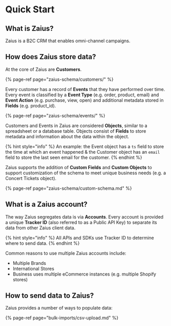 # Quick Start

## What is Zaius?

Zaius is a B2C CRM that enables omni-channel campaigns.

## How does Zaius store data?

At the core of Zaius are **Customers**. 

{% page-ref page="zaius-schema/customers/" %}

Every customer has a record of **Events** that they have performed over time. Every event is classified by a **Event Type** \(e.g. order, product, email\) and **Event Action** \(e.g. purchase, view, open\) and additional metadata stored in **Fields** \(e.g. product\_id\). 

{% page-ref page="zaius-schema/events/" %}

Customers and Events in Zaius are considered **Objects**, similar to a spreadsheet or a database table. Objects consist of **Fields** to store metadata and information about the data within the object. 

{% hint style="info" %}
An example: the Event object has a `ts` field to store the time at which an event happened & the Customer object has an `email` field to store the last seen email for the customer.
{% endhint %}

Zaius supports the addition of **Custom Fields** and **Custom Objects** to support customization of the schema to meet unique business needs \(e.g. a Concert Tickets object\).

{% page-ref page="zaius-schema/custom-schema.md" %}

## What is a Zaius account?

The way Zaius segregates data is via **Accounts**. Every account is provided a unique **Tracker ID** \(also referred to as a Public API Key\) to separate its data from other Zaius client data.

{% hint style="info" %}
 All APIs and SDKs use Tracker ID to determine where to send data.
{% endhint %}

Common reasons to use multiple Zaius accounts include:

* Multiple Brands
* International Stores
* Business uses multiple eCommerce instances \(e.g. multiple Shopify stores\)

## How to send data to Zaius?

Zaius provides a number of ways to populate data: 

{% page-ref page="bulk-imports/csv-upload.md" %}


